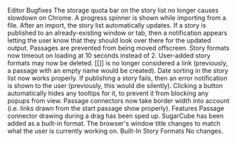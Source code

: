 Editor
Bugfixes
The storage quota bar on the story list no longer causes slowdown on Chrome.
A progress spinner is shown while importing from a file.
After an import, the story list automatically updates.
If a story is published to an already-existing window or tab, then a notification appears letting the user know that they should look over there for the updated output.
Passages are prevented from being moved offscreen.
Story formats now timeout on loading at 10 seconds instead of 2.
User-added story formats may now be deleted.
[[]] is no longer considered a link (previously, a passage with an empty name would be created).
Date sorting in the story list now works properly.
If publishing a story fails, then an error notification is shown to the user (previously, this would die silently).
Clicking a button automatically hides any tooltips for it, to prevent it from blocking any popups from view.
Passage connectors now take border width into account (i.e. links drawn from the start passage show properly).
Features
Passage connector drawing during a drag has been sped up.
SugarCube has been added as a built-in format.
The browser's window title changes to match what the user is currently working on.
Built-In Story Formats
No changes.